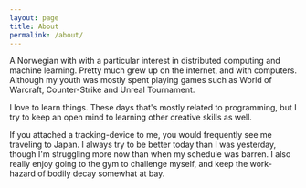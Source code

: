 ```yaml
---
layout: page
title: About
permalink: /about/
---
```


A Norwegian with with a particular interest in distributed computing and machine learning.
Pretty much grew up on the internet, and with computers. Although my youth was mostly spent playing
games such as World of Warcraft, Counter-Strike and Unreal Tournament.

I love to learn things. These days that's mostly related to programming, but I try to keep an
open mind to learning other creative skills as well.

If you attached a tracking-device to me, you would frequently see me traveling to Japan.
I always try to be better today than I was yesterday, though I'm struggling more now than when 
my schedule was barren. 
I also really enjoy going to the gym to challenge myself, and keep the work-hazard of bodily decay
somewhat at bay.


